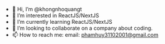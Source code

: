- 👋 Hi, I’m @khongnhoquangt
- 👀 I’m interested in ReactJS/NextJS
- 🌱 I’m currently learning ReactJS/NextJS
- 💞️ I’m looking to collaborate on a company about coding.
- 📫 How to reach me: email: phamhuy31102001@gmail.com

<!---
khongnhoquangt/khongnhoquangt is a ✨ special ✨ repository because its `README.md` (this file) appears on your GitHub profile.
You can click the Preview link to take a look at your changes.
--->
